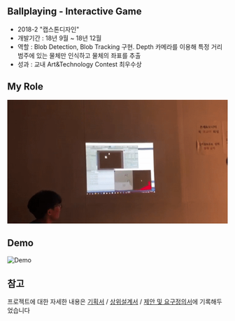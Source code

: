 ## Ballplaying - Interactive Game
- 2018-2 "캡스톤디자인"
- 개발기간 : 18년 9월 ~ 18년 12월 
- 역할 : Blob Detection, Blob Tracking 구현. Depth 카메라를 이용해 특정 거리 범주에 있는 물체만 인식하고 물체의 좌표를 추출
- 성과 : 교내 Art&Technology Contest 최우수상

## My Role
![test](./test.gif)

## Demo

![Demo](./Demo.gif)

## 참고
프로젝트에 대한 자세한 내용은 [기획서](https://github.com/Hongiee2/BallPlaying-Capstone/blob/master/%EA%B8%B0%ED%9A%8D%EC%84%9C.pptx) / [상위설계서](https://github.com/Hongiee2/BallPlaying-Capstone/blob/master/%EC%83%81%EC%9C%84%EC%84%A4%EA%B3%84%EC%84%9C.docx) / [제안 및 요구정의서](https://github.com/Hongiee2/BallPlaying-Capstone/blob/master/%EC%A0%9C%EC%95%88%20%EB%B0%8F%20%EC%9A%94%EA%B5%AC%EC%A0%95%EC%9D%98%EC%84%9C.docx)에 기록해두었습니다
